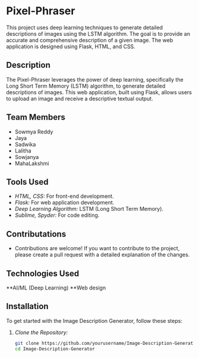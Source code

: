 # Pixel-Phraser

This project uses deep learning techniques to generate detailed descriptions of images using the LSTM algorithm. The goal is to provide an accurate and comprehensive description of a given image. The web application is designed using Flask, HTML, and CSS.



## Description
The Pixel-Phraser leverages the power of deep learning, specifically the Long Short Term Memory (LSTM) algorithm, to generate detailed descriptions of images. This web application, built using Flask, allows users to upload an image and receive a descriptive textual output.

## Team Members
- Sowmya Reddy
- Jaya
- Sadwika
- Lalitha
- Sowjanya
- MahaLakshmi

## Tools Used
- *HTML, CSS:* For front-end development.
- *Flask:* For web application development.
- *Deep Learning Algorithm:* LSTM (Long Short Term Memory).
- *Sublime, Spyder:* For code editing.

## Contributations
- Contributions are welcome! If you want to contribute to the project, please create a pull request with a detailed explanation of the changes.

## Technologies Used
**AI/ML (Deep Learning)
**Web design


## Installation
To get started with the Image Description Generator, follow these steps:

1. *Clone the Repository:*
   ```bash
   git clone https://github.com/yourusername/Image-Description-Generator.git
   cd Image-Description-Generator
